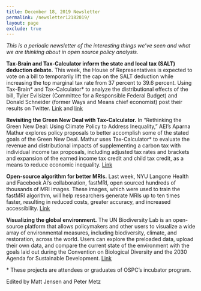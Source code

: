 ```yaml
---
title: December 18, 2019 Newsletter
permalink: /newsletter12182019/
layout: page
exclude: true
---
```

*This is a periodic newsletter of the interesting things we’ve seen and what we are thinking about in open source policy analysis.*

**Tax-Brain and Tax-Calculator inform the state and local tax (SALT) deduction debate.** This week, the House of Representatives is expected to vote on a bill to temporarily lift the cap on the SALT deduction while increasing the top marginal tax rate from 37 percent to 39.6 percent. Using Tax-Brain* and Tax-Calculator* to analyze the distributional effects of the bill, Tyler Evilsizer (Committee for a Responsible Federal Budget) and Donald Schneider (former Ways and Means chief economist) post their results on Twitter. [Link](https://twitter.com/TylerEvilsizer/status/1204432256275746816) and [link](https://twitter.com/DonFSchneider/status/1202285407712501760)

**Revisiting the Green New Deal with Tax-Calculator.** In “Rethinking the Green New Deal: Using Climate Policy to Address Inequality,” AEI’s Aparna Mathur explores policy proposals to better accomplish some of the stated goals of the Green New Deal. Mathur uses Tax-Calculator* to evaluate the revenue and distributional impacts of supplementing a carbon tax with individual income tax proposals, including adjusted tax rates and brackets and expansion of the earned income tax credit and child tax credit, as a means to reduce economic inequality. [Link](https://ntanet.org/NTJ/72/4/ntj-v72n04p693-722-Rehinking-the-Green-New-Deal.html)

**Open-source algorithm for better MRIs.** Last week, NYU Langone Health and Facebook AI’s collaboration, fastMRI, open sourced hundreds of thousands of MRI images. These images, which were used to train the fastMRI algorithm, will help researchers generate MRIs up to ten times faster, resulting in reduced costs, greater accuracy, and increased accessibility. [Link](https://ai.facebook.com/blog/fastmri-releases-neuroimaging-data-set/)

**Visualizing the global environment.** The UN Biodiversity Lab is an open-source platform that allows policymakers and other users to visualize a wide array of environmental measures, including biodiversity, climate, and restoration, across the world. Users can explore the preloaded data, upload their own data, and compare the current state of the environment with the goals laid out during the Convention on Biological Diversity and the 2030 Agenda for Sustainable Development. [Link](https://unbiodiversitylab.org/)

<p>&ast; These projects are attendees or graduates of OSPC’s incubator program.</p>

Edited by Matt Jensen and Peter Metz

<br>

<script style="margin-left:-35px" src="//hello.aei.org/js/forms2/js/forms2.min.js"></script>
<form style="margin-left:-35px" id="mktoForm_1256"></form>
<script style="margin-left:-35px" >MktoForms2.loadForm("//app-sj19.marketo.com", "475-PBQ-971", 1256);</script>
